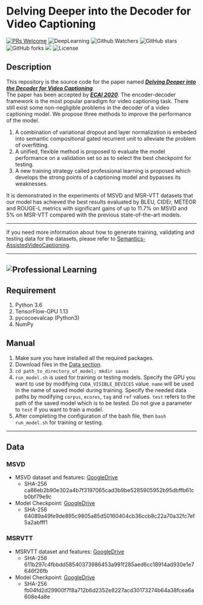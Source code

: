 # Delving Deeper into the Decoder for Video Captioning
[![PRs Welcome](https://img.shields.io/badge/PRs-welcome-brightgreen.svg?style=flat-square)](http://makeapullrequest.com) ![DeepLearning](https://img.shields.io/badge/VideoCaptioning-DeepLearning-orange) ![Github Watchers](https://img.shields.io/github/watchers/WingsBrokenAngel/delving-deeper-into-the-decoder-for-video-captioning?color=brightgreen) ![GitHub stars](https://img.shields.io/github/stars/WingsBrokenAngel/delving-deeper-into-the-decoder-for-video-captioning?color=brightgreen) ![GitHub forks](https://img.shields.io/github/forks/WingsBrokenAngel/delving-deeper-into-the-decoder-for-video-captioning?color=brightgreen&label=Fork) ![](https://img.shields.io/badge/ECAIpaper-SourceCode-yellow) ![License](https://img.shields.io/github/license/WingsBrokenAngel/delving-deeper-into-the-decoder-for-video-captioning.svg?color=brightgreen&style=flat)

## <a name="description"></a> Description
This repository is the source code for the paper named [***Delving Deeper into the Decoder for Video Captioning***](https://arxiv.org/abs/2001.05614).  
The paper has been accepted by [***ECAI 2020***](http://ecai2020.eu/). The encoder-decoder framework is the most popular paradigm for video captioning task. There still exist some non-negligible problems in the decoder of a video captioning model. We propose three methods to improve the performance of the model.
1. A combination of variational dropout and layer normalization is embeded into semantic compositional gated recurrent unit to alleviate the problem of overfitting. 
2. A unified, flexible method is proposed to evaluate the model performance on a validation set so as to select the best checkpoint for testing. 
3. A new training strategy called professional learning is proposed which develops the strong points of a captioning model and bypasses its weaknesses.

It is demonstrated in the experiments of MSVD and MSR-VTT datasets that our model has achieved the best results evaluated by BLEU, CIDEr, METEOR and ROUGE-L metrics with significant gains of up to 11.7% on MSVD and 5% on MSR-VTT compared with the previous state-of-the-art models.

---

If you need more information about how to generate training, validating and testing data for the datasets, please refer to [Semantics-AssistedVideoCaptioning](https://github.com/WingsBrokenAngel/Semantics-AssistedVideoCaptioning).

---

![Professional Learning](./imgs/professional_learning.png)
---

## <a name="requirement"></a>Requirement
1. Python 3.6
2. TensorFlow-GPU 1.13
3. pycocoevalcap (Python3)
4. NumPy

## <a name="manual"></a>Manual
1. Make sure you have installed all the required packages.
2. Download files in the [Data section](#data).
3. `cd path_to_directory_of_model; mkdir saves`
4. `run_model.sh` is used for training or testing models.
 Specify the GPU you want to use by modifying `CUDA_VISIBLE_DEVICES` value. `name` will be used in the name of saved model during training. Specify the needed data paths by modifying `corpus`, `ecores`, `tag` and `ref` values. `test` refers to the path of the saved model which is to be tested. Do not give a parameter to `test` if you want to train a model.
5. After completing the configuration of the bash file, then `bash run_model.sh` for training or testing.

   
---

## <a name="data"></a> Data

### <a name="dmsvd"></a> MSVD
- MSVD dataset and features: 
[GoogleDrive](https://drive.google.com/file/d/17zeh7h3DOT--XRjlrocdiVR134l9VTu9/view?usp=sharing)
    * SHA-256 ca86eb2b90e302a4b7f3197065cad3b9be5285905952b95dbffb61cb0bf79e9c
- Model Checkpoint: 
[GoogleDrive](https://drive.google.com/file/d/1RMoW_q_dcfl06IB7SG-lFEN-gvNSMcIh/view?usp=sharing)
    * SHA-256 64089a49fe9de895c9805a85d50160404cb36ccb8c22a70a32fc7ef5a2abfff1

### <a name="dmsrvtt"></a> MSRVTT
- MSRVTT dataset and features: 
[GoogleDrive](https://drive.google.com/file/d/1NXHxOCfkDnrFDX9c8jygvYMwkOi5vksf/view?usp=sharing)
    * SHA-256 611b297c4fbbdd58540373986453a991f285aed6cc18914ad930e1e7646f26fb
- Model Checkpoint: 
[GoogleDrive](https://drive.google.com/file/d/1AJdKFG64ztmLDBg4U4uo7_fjINrpksE6/view?usp=sharing)
    * SHA-256 fb04fd2d29900f7f8a712b6d2352e8227acd30173274b64a38fcea6a608e4a8e

